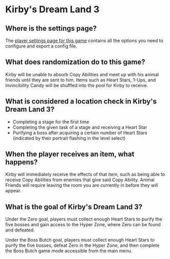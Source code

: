 # Kirby's Dream Land 3

## Where is the settings page?

The [player settings page for this game](../player-settings) contains all the options you need to configure and export a
config file.

## What does randomization do to this game?
Kirby will be unable to absorb Copy Abilities and meet up with his animal friends until they are sent to him. Items such
as Heart Stars, 1-Ups, and Invincibility Candy will be shuffled into the pool for Kirby to receive.

## What is considered a location check in Kirby's Dream Land 3?
- Completing a stage for the first time
- Completing the given task of a stage and receiving a Heart Star
- Purifying a boss after acquiring a certain number of Heart Stars
 (indicated by their portrait flashing in the level select)

## When the player receives an item, what happens?
Kirby will immediately receive the effects of that item, such as being able to receive Copy Abilities from enemies that 
give said Copy Ability. Animal Friends will require leaving the room you are currently in before they will appear.

## What is the goal of Kirby's Dream Land 3?
Under the Zero goal, players must collect enough Heart Stars to purify the five bosses and gain access to the Hyper Zone,
where Zero can be found and defeated.

Under the Boss Butch goal, players must collect enough Heart Stars to purify the five bosses, defeat Zero in the Hyper Zone,
and then complete the Boss Butch game mode accessible from the main menu.

